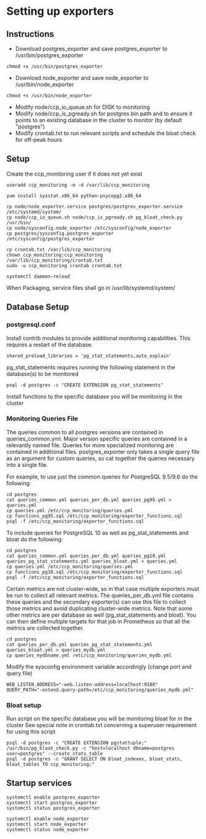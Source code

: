 # Setting up exporters

## Instructions
* Download postgres_exporter and save postgres_exporter to /usr/bin/postgres_exporter
```
chmod +x /usr/bin/postgres_exporter
```
* Download node_exporter and save node_exporter to /usr/bin/node_exporter
```
chmod +x /usr/bin/node_exporter
```
* Modify node/ccp_io_queue.sh for DISK to monitoring
* Modify node/ccp_is_pgready.sh for postgres bin path and to ensure it points to an existing database in the cluster to monitor (by default "postgres")
* Modify crontab.txt to run relevant scripts and schedule the bloat check for off-peak hours

## Setup
Create the ccp_monitoring user if it does not yet exist
```
useradd ccp_monitoring -m -d /var/lib/ccp_monitoring
```
```
yum install sysstat.x86_64 python-psycopg2.x86_64

cp node/node_exporter.service postgres/postgres_exporter.service /etc/systemd/system/
cp node/ccp_io_queue.sh node/ccp_is_pgready.sh pg_bloat_check.py /usr/bin/
cp node/sysconfig.node_exporter /etc/sysconfig/node_exporter
cp postgres/sysconfig.postgres_exporter /etc/sysconfig/postgres_exporter

cp crontab.txt /var/lib/ccp_monitoring
chown ccp_monitoring:ccp_monitoring /var/lib/ccp_monitoring/crontab.txt
sudo -u ccp_monitoring crontab crontab.txt

systemctl daemon-reload
```

When Packaging, service files shall go in /usr/lib/systemd/system/

## Database Setup

### postgresql.conf
Install contrib modules to provide additional monitoring capabilities. This requires a restart of the database.
```
shared_preload_libraries = 'pg_stat_statements,auto_explain'
```
pg_stat_statements requires running the following statement in the database(s) to be monitored
```
psql -d postgres -c "CREATE EXTENSION pg_stat_statements"
```
Install functions to the specific database you will be monitoring in the cluster

### Monitoring Queries File

The queries common to all postgres versions are contained in queries_common.yml. Major version specific queries are contained in a relevantly named file. Queries for more specialized monitoring are contained in additional files. postgres_exporter only takes a single query file as an argument for custom queries, so cat together the queries necessary into a single file. 

For example, to use just the common queries for PostgreSQL 9.5/9.6 do the following:
```
cd postgres
cat queries_common.yml queries_per_db.yml queries_pg95.yml > queries.yml
cp queries.yml /etc/ccp_monitoring/queries.yml
cp functions_pg95.sql /etc/ccp_monitoring/exporter_functions.sql
psql -f /etc/ccp_monitoring/exporter_functions.sql
```
To include queries for PostgreSQL 10 as well as pg_stat_statements and bloat do the following:
```
cd postgres
cat queries_common.yml queries_per_db.yml queries_pg10.yml queries_pg_stat_statements.yml queries_bloat.yml > queries.yml
cp queries.yml /etc/ccp_monitoring/queries.yml
cp functions_pg10.sql /etc/ccp_monitoring/exporter_functions.sql
psql -f /etc/ccp_monitoring/exporter_functions.sql
```
Certain metrics are not cluster-wide, so in that case multiple exporters must be run to collect all relevant metrics. The queries_per_db.yml file contains these queries and the secondary exporter(s) can use this file to collect those metrics and avoid duplicating cluster-wide metrics. Note that some other metrics are per database as well (pg_stat_statements and bloat). You can then define multiple targets for that job in Prometheus so that all the metrics are collected together.
```
cd postgres
cat queries_per_db.yml queries_pg_stat_statements.yml queries_bloat.yml > queries_mydb.yml
cp queries_mydbname.yml /etc/ccp_monitoring/queries_mydb.yml
```
Modify the sysconfig environment variable accordingly (change port and query file)
```
WEB_LISTEN_ADDRESS="-web.listen-address=localhost:9188"
QUERY_PATH="-extend.query-path=/etc/ccp_monitoring/queries_mydb.yml"
```

### Bloat setup

Run script on the specific database you will be monitoring bloat for in the cluster
See special note in crontab.txt concerning a superuser requirement for using this script

```
psql -d postgres -c "CREATE EXTENSION pgstattuple;"
/usr/bin/pg_bloat_check.py -c "host=localhost dbname=postgres user=postgres" --create_stats_table
psql -d postgres -c "GRANT SELECT ON bloat_indexes, bloat_stats, bloat_tables TO ccp_monitoring;"
```

## Startup services

```
systemctl enable postgres_exporter
systemctl start postgres_exporter
systemctl status postgres_exporter

systemctl enable node_exporter
systemctl start node_exporter
systemctl status node_exporter
```
